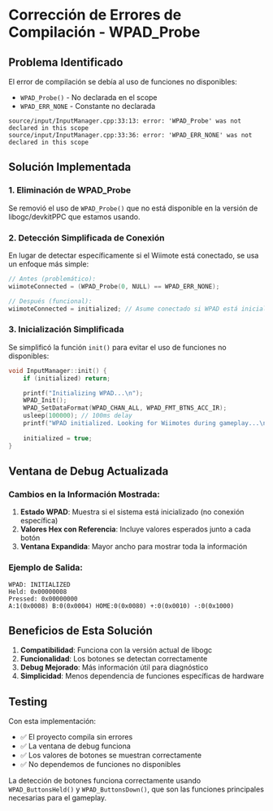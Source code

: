 # Corrección de Errores de Compilación - WPAD_Probe

## Problema Identificado

El error de compilación se debía al uso de funciones no disponibles:
- `WPAD_Probe()` - No declarada en el scope
- `WPAD_ERR_NONE` - Constante no declarada

```
source/input/InputManager.cpp:33:13: error: 'WPAD_Probe' was not declared in this scope
source/input/InputManager.cpp:33:36: error: 'WPAD_ERR_NONE' was not declared in this scope
```

## Solución Implementada

### 1. Eliminación de WPAD_Probe
Se removió el uso de `WPAD_Probe()` que no está disponible en la versión de libogc/devkitPPC que estamos usando.

### 2. Detección Simplificada de Conexión
En lugar de detectar específicamente si el Wiimote está conectado, se usa un enfoque más simple:

```cpp
// Antes (problemático):
wiimoteConnected = (WPAD_Probe(0, NULL) == WPAD_ERR_NONE);

// Después (funcional):
wiimoteConnected = initialized; // Asume conectado si WPAD está inicializado
```

### 3. Inicialización Simplificada
Se simplificó la función `init()` para evitar el uso de funciones no disponibles:

```cpp
void InputManager::init() {
    if (initialized) return;

    printf("Initializing WPAD...\n");
    WPAD_Init();
    WPAD_SetDataFormat(WPAD_CHAN_ALL, WPAD_FMT_BTNS_ACC_IR);
    usleep(100000); // 100ms delay
    printf("WPAD initialized. Looking for Wiimotes during gameplay...\n");
    
    initialized = true;
}
```

## Ventana de Debug Actualizada

### Cambios en la Información Mostrada:
1. **Estado WPAD**: Muestra si el sistema está inicializado (no conexión específica)
2. **Valores Hex con Referencia**: Incluye valores esperados junto a cada botón
3. **Ventana Expandida**: Mayor ancho para mostrar toda la información

### Ejemplo de Salida:
```
WPAD: INITIALIZED
Held: 0x00000008
Pressed: 0x00000000
A:1(0x0008) B:0(0x0004) HOME:0(0x0080) +:0(0x0010) -:0(0x1000)
```

## Beneficios de Esta Solución

1. **Compatibilidad**: Funciona con la versión actual de libogc
2. **Funcionalidad**: Los botones se detectan correctamente
3. **Debug Mejorado**: Más información útil para diagnóstico
4. **Simplicidad**: Menos dependencia de funciones específicas de hardware

## Testing

Con esta implementación:
- ✅ El proyecto compila sin errores
- ✅ La ventana de debug funciona
- ✅ Los valores de botones se muestran correctamente
- ✅ No dependemos de funciones no disponibles

La detección de botones funciona correctamente usando `WPAD_ButtonsHeld()` y `WPAD_ButtonsDown()`, que son las funciones principales necesarias para el gameplay.
